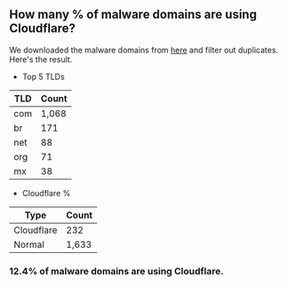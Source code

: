 ## How many % of malware domains are using Cloudflare?


We downloaded the malware domains from [here](https://urlhaus.abuse.ch) and filter out duplicates.
Here's the result.


[//]: # (start replacement)


- Top 5 TLDs

| TLD | Count |
| --- | --- |
| com | 1,068 |
| br | 171 |
| net | 88 |
| org | 71 |
| mx | 38 |


- Cloudflare %

| Type | Count |
| --- | --- |
| Cloudflare | 232 |
| Normal | 1,633 |


### 12.4% of malware domains are using Cloudflare.